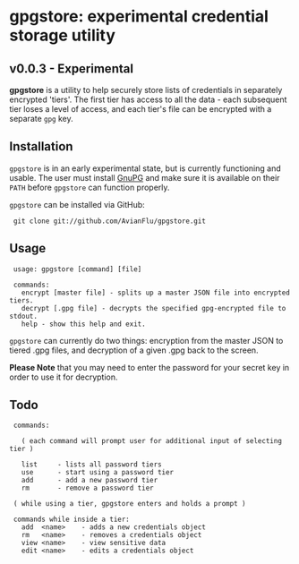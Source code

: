 # gpgstore: experimental credential storage utility

## v0.0.3 - Experimental

**gpgstore** is a utility to help securely store lists of credentials in separately encrypted 'tiers'.  The first tier has access to all the data - each subsequent tier loses a level of access, and each tier's file can be encrypted with a separate `gpg` key.

## Installation

`gpgstore` is in an early experimental state, but is currently functioning and usable.  The user must install [GnuPG](http://www.gnupg.org/download/) and make sure it is available on their `PATH` before `gpgstore` can function properly.  

`gpgstore` can be installed via GitHub: 

     git clone git://github.com/AvianFlu/gpgstore.git

## Usage

     usage: gpgstore [command] [file]

     commands:
       encrypt [master file] - splits up a master JSON file into encrypted tiers.
       decrypt [.gpg file] - decrypts the specified gpg-encrypted file to stdout.
       help - show this help and exit.


`gpgstore` can currently do two things: encryption from the master JSON to tiered .gpg files, and decryption of a given .gpg back to the screen.  

**Please Note** that you may need to enter the password for your secret key in order to use it for decryption.  


## Todo

     commands:
     
       ( each command will prompt user for additional input of selecting tier )
     
       list     - lists all password tiers
       use      - start using a password tier
       add      - add a new password tier
       rm       - remove a password tier
       
     ( while using a tier, gpgstore enters and holds a prompt )
     
     commands while inside a tier:
       add  <name>    - adds a new credentials object
       rm   <name>    - removes a credentials object
       view <name>    - view sensitive data
       edit <name>    - edits a credentials object
    
     